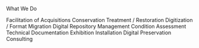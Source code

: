 What We Do

Facilitation of Acquisitions
Conservation Treatment / Restoration
Digitization / Format Migration
Digital Repository Management
Condition Assessment
Technical Documentation
Exhibition Installation
Digital Preservation Consulting
